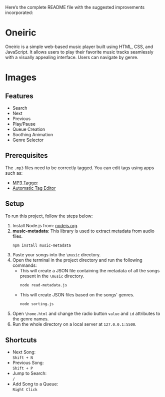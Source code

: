 Here’s the complete README file with the suggested improvements incorporated:
# Oneiric

Oneiric is a simple web-based music player built using HTML, CSS, and JavaScript. It allows users to play their favorite music tracks seamlessly with a visually appealing interface. Users can navigate by genre.

# Images

## Features
- Search
- Next
- Previous
- Play/Pause
- Queue Creation
- Soothing Animation
- Genre Selector

## Prerequisites
The `.mp3` files need to be correctly tagged. You can edit tags using apps such as: 
- [MP3 Tagger](https://play.google.com/store/apps/details?id=com.fillobotto.mp3tagger&hl=en_IN)
- [Automatic Tag Editor](https://play.google.com/store/apps/details?id=tageditor.automatictageditor.audiotagging.audioedit.mp3edit&hl=en_IN)

## Setup

To run this project, follow the steps below:

1. Install Node.js from: [nodejs.org](https://nodejs.org/en).
2. **music-metadata**: This library is used to extract metadata from audio files.
   ```bash
   npm install music-metadata
   ```
3. Paste your songs into the `\music` directory.
4. Open the terminal in the project directory and run the following commands: 
   - This will create a JSON file containing the metadata of all the songs present in the `\music` directory.
     ```bash
     node read-metadata.js
     ```
   - This will create JSON files based on the songs' genres.
     ```bash
     node sorting.js
     ```
5. Open `\home.html` and change the radio button `value` and `id` attributes to the genre names.
6. Run the whole directory on a local server at `127.0.0.1:5500`.

## Shortcuts
- Next Song:  
  ```Shift + N```
- Previous Song:  
  ```Shift + P```
- Jump to Search:  
  ```/```
- Add Song to a Queue:  
  ```Right Click```
